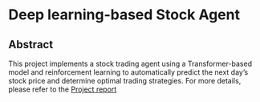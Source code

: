 # Deep learning-based Stock Agent

## Abstract
This project implements a stock trading agent using a Transformer-based model and reinforcement learning to automatically predict the next day’s stock price and determine optimal trading strategies. For more details, please refer to the [Project report](https://github.com/cheng0719/1122DL_Final-Project/blob/main/Final_project_report.pdf)